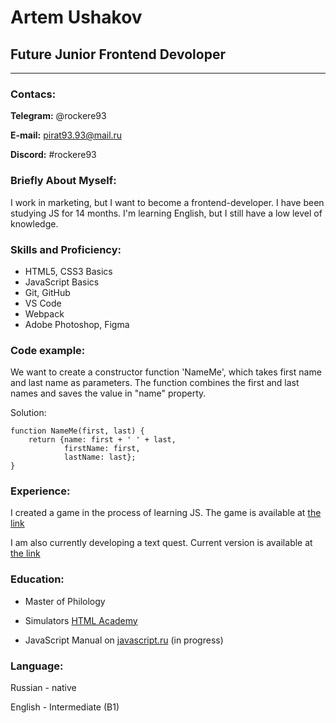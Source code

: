 # **Artem Ushakov**
## Future Junior Frontend Devoloper
*********

### __Contacs__:

__Telegram:__ @rockere93

__E-mail:__ pirat93.93@mail.ru

__Discord:__ #rockere93 

### __Briefly About Myself:__

I work in marketing, but I want to become a frontend-developer. I have been studying JS for 14 months. I'm learning English, but I still have a low level of knowledge. 

### __Skills and Proficiency:__

- HTML5, CSS3 Basics
- JavaScript Basics
- Git, GitHub
- VS Code
- Webpack
- Adobe Photoshop, Figma

### __Code example:__
We want to create a constructor function 'NameMe', which takes first name and last name as parameters. The function combines the first and last names and saves the value in "name" property.

Solution:

```
function NameMe(first, last) {
    return {name: first + ' ' + last,
            firstName: first,
            lastName: last};
}
```

### __Experience:__

I created a game in the process of learning JS. The game is available at [the link](https://rockere93.github.io/ping-pong-DS/)

I am also currently developing a text quest. Сurrent version is available at [the link](https://rockere93.github.io/darklubok/dist/index.html)


### __Education:__

- Master of Philology 

- Simulators [HTML Academy](https://htmlacademy.ru/)

- JavaScript Manual on [javascript.ru](https://learn.javascript.ru/) (in progress)

### __Language:__

Russian - native

English - Intermediate (B1)